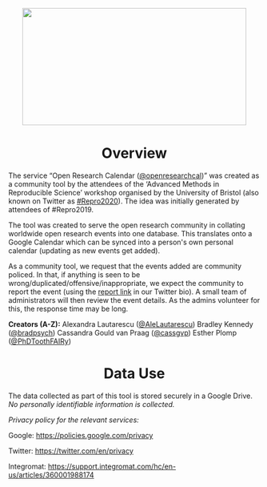 <p><img style="display: block; margin-left: auto; margin-right: auto;" src="https://github.com/openresearchcalendar/Open-Research-Calendar/blob/master/Documents/Images/logo_wide.png?raw=true" alt="" width="448" height="234" /></p>
<h1 style="text-align: center;"><strong>Overview</strong></h1>

The service “Open Research Calendar ([@openresearchcal](https://twitter.com/OpenResearchCal))” was created as a community tool by the attendees of the ‘Advanced Methods in Reproducible Science’ workshop organised by the University of Bristol (also known on Twitter as [#Repro2020](https://twitter.com/search?q=%23Repro2020)). The idea was initially generated by attendees of #Repro2019.

The tool was created to serve the open research community in collating worldwide open research events into one database. This translates onto a Google Calendar which can be synced into a person's own personal calendar (updating as new events get added). 

As a community tool, we request that the events added are community policed. In that, if anything is seen to be wrong/duplicated/offensive/inappropriate, we expect the community to report the event (using the [report link](http://tinyurl.com/rcu66l8) in our Twitter bio). A small team of administrators will then review the event details. As the admins volunteer for this, the response time may be long.

**Creators (A-Z):**
Alexandra Lautarescu ([@AleLautarescu](https://twitter.com/AleLautarescu))
Bradley Kennedy ([@bradpsych](https://twitter.com/bradpsych))
Cassandra Gould van Praag ([@cassgvp](https://twitter.com/cassgvp))
Esther Plomp ([@PhDToothFAIRy](https://twitter.com/PhDToothFAIRy))

<h1 style="text-align: center;"><strong>Data Use</strong></h1>

The data collected as part of this tool is stored securely in a Google Drive. *No personally identifiable information is collected.*

*Privacy policy for the relevant services:*  

Google: https://policies.google.com/privacy

Twitter: https://twitter.com/en/privacy   

Integromat: https://support.integromat.com/hc/en-us/articles/360001988174  

